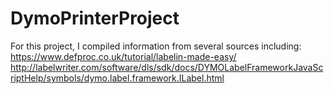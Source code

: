 # DymoPrinterProject

For this project, I compiled information from several sources including:
https://www.defproc.co.uk/tutorial/labelin-made-easy/
http://labelwriter.com/software/dls/sdk/docs/DYMOLabelFrameworkJavaScriptHelp/symbols/dymo.label.framework.ILabel.html
